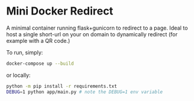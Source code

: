 # Mini Docker Redirect

A minimal container running flask+gunicorn to redirect to a page. Ideal to host
a single short-url on your on domain to dynamically redirect (for example with a
QR code.)

To run, simply:

```bash
docker-compose up --build
```

or locally:

```bash
python -m pip install -r requirements.txt
DEBUG=1 python app/main.py # note the DEBUG=1 env variable
```
